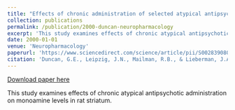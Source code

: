 ```yaml
---
title: "Effects of chronic administration of selected atypical antipsychotics on monoamine levels in rat striatum"
collection: publications
permalink: /publication/2000-duncan-neuropharmacology
excerpt: 'This study examines effects of chronic atypical antipsychotic administration on monoamine levels in rat striatum.'
date: 2000-01-01
venue: 'Neuropharmacology'
paperurl: 'https://www.sciencedirect.com/science/article/pii/S0028390800001351'
citation: 'Duncan, G.E., Leipzig, J.N., Mailman, R.B., & Lieberman, J.A. (2000). Differential effects of clozapine and haloperidol on ketamine-induced brain metabolic activation. Brain Research, 812(1-2), 65-75.'
---
```


[Download paper here](https://www.sciencedirect.com/science/article/pii/S0028390800001351)

This study examines effects of chronic atypical antipsychotic administration on monoamine levels in rat striatum.